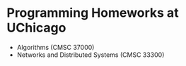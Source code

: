 # Programming Homeworks at UChicago #

+ Algorithms (CMSC 37000)
+ Networks and Distributed Systems (CMSC 33300)
